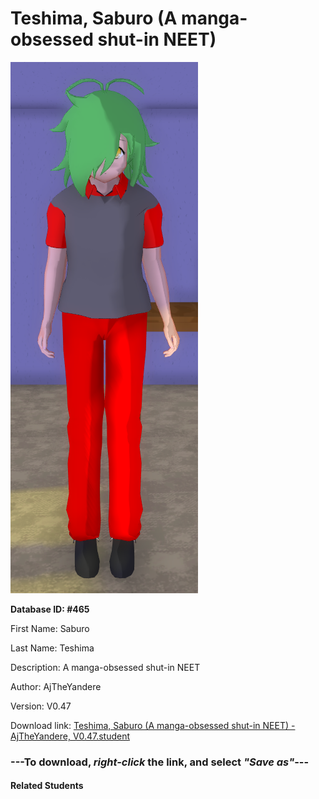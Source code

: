 # Teshima, Saburo (A manga-obsessed shut-in NEET)

<img src="Files/Teshima, Saburo (A manga-obsessed shut-in NEET).png" title="Teshima, Saburo (A manga-obsessed shut-in NEET) - AjTheYandere, V0.47">

**Database ID: #465**

First Name: Saburo

Last Name: Teshima

Description: A manga-obsessed shut-in NEET

Author: AjTheYandere

Version: V0.47

Download link: <a href="https://raw.githubusercontent.com/Arbiter1223/Daigaku-Gurashi-Custom-Students/master/Students/Files/Teshima%2C%20Saburo%20(A%20manga-obsessed%20shut-in%20NEET)%20-%20AjTheYandere%2C%20V0.47.student">Teshima, Saburo (A manga-obsessed shut-in NEET) - AjTheYandere, V0.47.student</a>

### ---**To download, _right-click_ the link, and select _"Save as"_**---

#### Related Students

